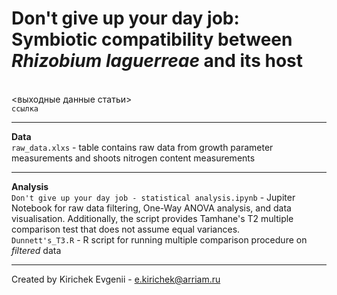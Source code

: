 # Don't give up your day job: Symbiotic compatibility between _Rhizobium laguerreae_ and its host
<br><выходные данные статьи>
<br>`ссылка`
___
**Data**
<br>`raw_data.xlxs` - table contains raw data from growth parameter measurements and shoots nitrogen content measurements 
___
**Analysis**
<br>`Don't give up your day job - statistical analysis.ipynb` - Jupiter Notebook for raw data filtering, One-Way ANOVA analysis, and data visualisation. Additionally, the script provides Tamhane's T2 multiple comparison test that does not assume equal variances. 
<br>`Dunnett's_T3.R` - R script for running multiple comparison procedure on _filtered_ data
___
Created by Kirichek Evgenii - e.kirichek@arriam.ru
